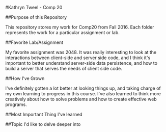 #Kathryn Tweel - Comp 20

##Purpose of this Repository

This repository stores my work for Comp20 from Fall 2016.  Each folder represents the work for a particular assignment or lab.

##Favorite Lab/Assignment

My favorite assignment was 2048.  It was really interesting to look at the interactions between client-side and server side code, and I think it's important to better understand server-side data persistence, and how to build a server that serves the needs of client side code.

##How I've Grown

I've definitely gotten a lot better at looking things up, and taking charge of my own learning to progress in this course.  I've also learned to think more creatively about how to solve problems and how to create effective web programs.

##Most Important Thing I've learned

##Topic I'd like to delve deeper into